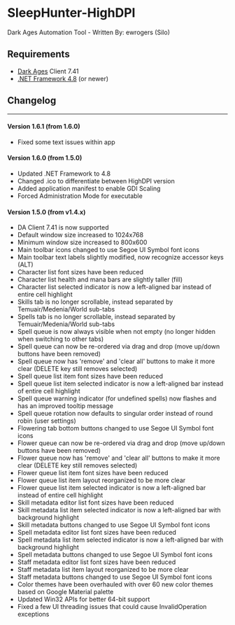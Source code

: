 # SleepHunter-HighDPI
Dark Ages Automation Tool - Written By: ewrogers (Silo)

## Requirements
- [Dark Ages](http://www.darkages.com) Client 7.41
- [.NET Framework 4.8](https://dotnet.microsoft.com/download/dotnet-framework/thank-you/net48-web-installer) (or newer)

## Changelog
-----------------
#### Version 1.6.1 (from 1.6.0)
- Fixed some text issues within app

#### Version 1.6.0 (from 1.5.0)
- Updated .NET Framework to 4.8
- Changed .ico to differentiate between HighDPI version
- Added application manifest to enable GDI Scaling
- Forced Administration Mode for executable

#### Version 1.5.0 (from v1.4.x)
- DA Client 7.41 is now supported
- Default window size increased to 1024x768
- Minimum window size increased to 800x600
- Main toolbar icons changed to use Segoe UI Symbol font icons
- Main toolbar text labels slightly modified, now recognize accessor keys (ALT)
- Character list font sizes have been reduced
- Character list health and mana bars are slightly taller (fill)
- Character list selected indicator is now a left-aligned bar instead of entire cell highlight
- Skills tab is no longer scrollable, instead separated by Temuair/Medenia/World sub-tabs
- Spells tab is no longer scrollable, instead separated by Temuair/Medenia/World sub-tabs
- Spell queue is now always visible when not empty (no longer hidden when switching to other tabs)
- Spell queue can now be re-ordered via drag and drop (move up/down buttons have been removed)
- Spell queue now has 'remove' and 'clear all' buttons to make it more clear (DELETE key still removes selected)
- Spell queue list item font sizes have been reduced
- Spell queue list item selected indicator is now a left-aligned bar instead of entire cell highlight
- Spell queue warning indicator (for undefined spells) now flashes and has an improved tooltip message
- Spell queue rotation now defaults to singular order instead of round robin (user settings)
- Flowering tab bottom buttons changed to use Segoe UI Symbol font icons
- Flower queue can now be re-ordered via drag and drop (move up/down buttons have been removed)
- Flower queue now has 'remove' and 'clear all' buttons to make it more clear (DELETE key still removes selected)
- Flower queue list item font sizes have been reduced
- Flower queue list item layout reorganized to be more clear
- Flower queue list item selected indicator is now a left-aligned bar instead of entire cell highlight 
- Skill metadata editor list font sizes have been reduced
- Skill metadata list item selected indicator is now a left-aligned bar with background highlight
- Skill metadata buttons changed to use Segoe UI Symbol font icons
- Spell metadata editor list font sizes have been reduced
- Spell metadata list item selected indicator is now a left-aligned bar with background highlight
- Spell metadata buttons changed to use Segoe UI Symbol font icons
- Staff metadata editor list font sizes have been reduced
- Staff metadata list item layout reorganized to be more clear
- Staff metadata buttons changed to use Segoe UI Symbol font icons
- Color themes have been overhauled with over 60 new color themes based on Google Material palette
- Updated Win32 APIs for better 64-bit support
- Fixed a few UI threading issues that could cause InvalidOperation exceptions
